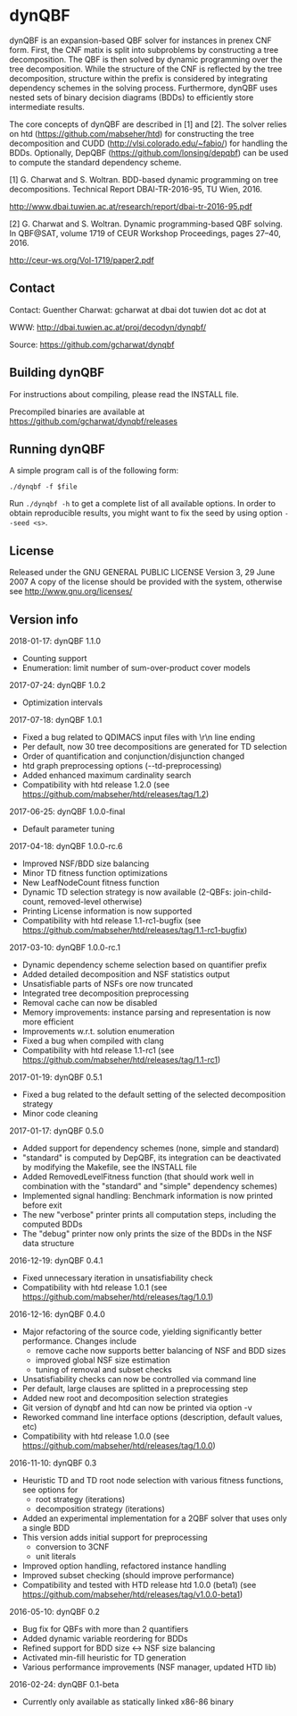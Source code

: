 dynQBF 
====================

dynQBF is an expansion-based QBF solver for instances in prenex CNF form.  First, 
the CNF matix is split into subproblems by constructing a tree decomposition. 
The QBF is then solved by dynamic programming over the tree decomposition. While 
the structure of the CNF is reflected by the tree decomposition, structure within 
the prefix is considered by integrating dependency schemes in the solving process.
Furthermore, dynQBF uses nested sets of binary decision diagrams  (BDDs) to 
efficiently store intermediate results.

The core concepts of dynQBF are described in [1] and [2]. The solver relies on 
htd (https://github.com/mabseher/htd) for constructing the tree decomposition 
and CUDD (http://vlsi.colorado.edu/~fabio/) for handling the BDDs. Optionally, 
DepQBF (https://github.com/lonsing/depqbf) can be used to compute the standard 
dependency scheme.

[1] G. Charwat and S. Woltran. BDD-based dynamic programming on tree decompositions. 
  Technical Report DBAI-TR-2016-95, TU Wien, 2016.

  http://www.dbai.tuwien.ac.at/research/report/dbai-tr-2016-95.pdf

[2] G. Charwat and S. Woltran. Dynamic programming-based QBF solving. In QBF@SAT, 
volume 1719 of CEUR Workshop Proceedings, pages 27–40, 2016.

  http://ceur-ws.org/Vol-1719/paper2.pdf


Contact 
-------

Contact:    Guenther Charwat: gcharwat at dbai dot tuwien dot ac dot at

WWW:        http://dbai.tuwien.ac.at/proj/decodyn/dynqbf/

Source:     https://github.com/gcharwat/dynqbf


Building dynQBF 
---------------

For instructions about compiling, please read the INSTALL file.

Precompiled binaries are available at https://github.com/gcharwat/dynqbf/releases

Running dynQBF
--------------

A simple program call is of the following form:

    ./dynqbf -f $file

Run `./dynqbf -h` to get a complete list of all available options.
In order to obtain reproducible results, you might want to fix the seed by using option `--seed <s>`. 


License
-------

Released under the GNU GENERAL PUBLIC LICENSE  Version 3, 29 June 2007
A copy of the license should be provided with the system, otherwise see
http://www.gnu.org/licenses/


Version info 
--------------

2018-01-17: dynQBF 1.1.0
- Counting support
- Enumeration: limit number of sum-over-product cover models

2017-07-24: dynQBF 1.0.2
- Optimization intervals

2017-07-18: dynQBF 1.0.1
- Fixed a bug related to QDIMACS input files with \r\n line ending
- Per default, now 30 tree decompositions are generated for TD selection
- Order of quantification and conjunction/disjunction changed  
- htd graph preprocessing options (--td-preprocessing)
- Added enhanced maximum cardinality search
- Compatibility with htd release 1.2.0
(see https://github.com/mabseher/htd/releases/tag/1.2)

2017-06-25: dynQBF 1.0.0-final
- Default parameter tuning

2017-04-18: dynQBF 1.0.0-rc.6
- Improved NSF/BDD size balancing
- Minor TD fitness function optimizations
- New LeafNodeCount fitness function
- Dynamic TD selection strategy is now available (2-QBFs: join-child-count, removed-level otherwise)
- Printing License information is now supported
- Compatibility with htd release 1.1-rc1-bugfix 
(see https://github.com/mabseher/htd/releases/tag/1.1-rc1-bugfix)

2017-03-10: dynQBF 1.0.0-rc.1
- Dynamic dependency scheme selection based on quantifier prefix
- Added detailed decomposition and NSF statistics output
- Unsatisfiable parts of NSFs ore now truncated
- Integrated tree decomposition preprocessing
- Removal cache can now be disabled
- Memory improvements: instance parsing and representation is now more efficient
- Improvements w.r.t. solution enumeration
- Fixed a bug when compiled with clang
- Compatibility with htd release 1.1-rc1
(see https://github.com/mabseher/htd/releases/tag/1.1-rc1)

2017-01-19: dynQBF 0.5.1
- Fixed a bug related to the default setting of the selected decomposition strategy
- Minor code cleaning

2017-01-17: dynQBF 0.5.0
- Added support for dependency schemes (none, simple and standard)
- "standard" is computed by DepQBF, its integration can be deactivated by modifying the Makefile, see the INSTALL file
- Added RemovedLevelFitness function (that should work well in combination with the "standard" and "simple" dependency schemes)
- Implemented signal handling: Benchmark information is now printed before exit
- The new "verbose" printer prints all computation steps, including the computed BDDs
- The "debug" printer now only prints the size of the BDDs in the NSF data structure

2016-12-19: dynQBF 0.4.1
- Fixed unnecessary iteration in unsatisfiability check
- Compatibility with htd release 1.0.1
(see https://github.com/mabseher/htd/releases/tag/1.0.1)

2016-12-16: dynQBF 0.4.0
- Major refactoring of the source code, yielding significantly better performance. Changes include
  * remove cache now supports better balancing of NSF and BDD sizes
  * improved global NSF size estimation
  * tuning of removal and subset checks
- Unsatisfiability checks can now be controlled via command line
- Per default, large clauses are splitted in a preprocessing step
- Added new root and decomposition selection strategies
- Git version of dynqbf and htd can now be printed via option -v
- Reworked command line interface options (description, default values, etc)
- Compatibility with htd release 1.0.0
(see https://github.com/mabseher/htd/releases/tag/1.0.0)

2016-11-10: dynQBF 0.3
- Heuristic TD and TD root node selection with various fitness functions, see options for
  * root strategy (iterations)
  * decomposition strategy (iterations)
- Added an experimental implementation for a 2QBF solver that
  uses only a single BDD
- This version adds initial support for preprocessing 
  * conversion to 3CNF
  * unit literals
- Improved option handling, refactored instance handling
- Improved subset checking (should improve performance)
- Compatibility and tested with HTD release htd 1.0.0 (beta1) 
  (see https://github.com/mabseher/htd/releases/tag/v1.0.0-beta1)

2016-05-10: dynQBF 0.2
 - Bug fix for QBFs with more than 2 quantifiers
 - Added dynamic variable reordering for BDDs
 - Refined support for BDD size <-> NSF size balancing
 - Activated min-fill heuristic for TD generation
 - Various performance improvements (NSF manager, updated HTD lib)

2016-02-24: dynQBF 0.1-beta
 - Currently only available as statically linked x86-86 binary

